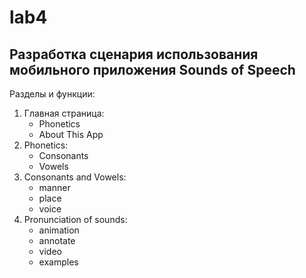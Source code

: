 # lab4

##  Разработка сценария использования мобильного приложения Sounds of Speech

Разделы и функции:
1. Главная страница:
    - Phonetics
    - About This App
2. Phonetics:
    - Consonants
    - Vowels
3. Consonants and Vowels:
    - manner
    - place
    - voice
4. Pronunciation of sounds:
    - animation
    - annotate
    - video
    - examples
 
